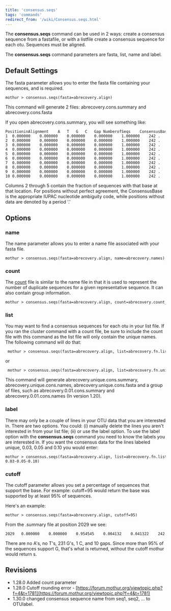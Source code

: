 ```yaml
---
title: 'consensus.seqs'
tags: 'commands'
redirect_from: '/wiki/Consensus.seqs.html'
---
```

The **consensus.seqs** command can be used in 2 ways: create a consensus
sequence from a fastafile, or with a listfile create a consensus
sequence for each otu. Sequences must be aligned.

The **consensus.seqs** command parameters are fasta, list, name and label.

## Default Settings

The fasta parameter allows you to enter the fasta file containing your
sequences, and is required.

    mothur > consensus.seqs(fasta=abrecovery.align)

This command will generate 2 files: abrecovery.cons.summary and
abrecovery.cons.fasta

If you open abrecovery.cons.summary, you will see something like:

    PositioninAlignment    A   T   G   C   Gap NumberofSeqs    ConsensusBase
    1  0.000000    0.000000    0.000000    0.000000    1.000000    242 .
    2  0.000000    0.000000    0.000000    0.000000    1.000000    242 .
    3  0.000000    0.000000    0.000000    0.000000    1.000000    242 .
    4  0.000000    0.000000    0.000000    0.000000    1.000000    242 .
    5  0.000000    0.000000    0.000000    0.000000    1.000000    242 .
    6  0.000000    0.000000    0.000000    0.000000    1.000000    242 .
    7  0.000000    0.000000    0.000000    0.000000    1.000000    242 .
    8  0.000000    0.000000    0.000000    0.000000    1.000000    242 .
    9  0.000000    0.000000    0.000000    0.000000    1.000000    242 .
    10 0.000000    0.000000    0.000000    0.000000    1.000000    242 .

Columns 2 through 5 contain the fraction of sequences with that base at
that location. For positions without perfect agreement, the
ConsensusBase is the appropriate IUPAC nucleotide ambiguity code, while
positions without data are denoted by a period '.'

## Options

### name

The name parameter allows you to enter a name file associated with your
fasta file.

    mothur > consensus.seqs(fasta=abrecovery.align, name=abrecovery.names)

### count

The [ count](/wiki/Count_File) file is similar to the name file in
that it is used to represent the number of duplicate sequences for a
given representative sequence. It can also contain group information.

    mothur > consensus.seqs(fasta=abrecovery.align, count=abrecovery.count_table)

### list

You may want to find a consensus sequences for each otu in your list
file. If you ran the cluster command with a count file, be sure to
include the count file with this command as the list file will only
contain the unique names. The following command will do that:

     mothur > consensus.seqs(fasta=abrecovery.align, list=abrecovery.fn.list)

or

     mothur > consensus.seqs(fasta=abrecovery.align, list=abrecovery.fn.unique_list, count=abrecovery.count_table)

This command will generate abrecovery.unique.cons.summary,
abrecovery.unique.cons.names, abrecovery.unique.cons.fasta and a group
of files, such as abrecovery.0.01.cons.summary and
abrecovery.0.01.cons.names (In version 1.20).

### label

There may only be a couple of lines in your OTU data that you are
interested in. There are two options. You could: (i) manually delete the
lines you aren't interested in from your list file; (ii) or use the
label option. To use the label option with the **consensus.seqs** command
you need to know the labels you are interested in. If you want the
consensus data for the lines labeled unique, 0.03, 0.05 and 0.10 you
would enter:

    mothur > consensus.seqs(fasta=abrecovery.align, list=abrecovery.fn.list, label=unique-0.03-0.05-0.10)

### cutoff

The cutoff parameter allows you set a percentage of sequences that
support the base. For example: cutoff=95 would return the base was
supported by at least 95% of sequences.

Here's an example:

    mothur > consensus.seqs(fasta=abrecovery.align, cutoff=95)

From the .summary file at position 2029 we see:

    2029   0.000000    0.000000    0.954545    0.004132    0.041322    242 G

There are no A's, no T's, 231 G's, 1 C, and 10 gaps. Since more than
95% of the sequences support G, that's what is returned, without the
cutoff mothur would return s.

## Revisions

-   1.28.0 Added count parameter
-   1.28.0 Cutoff rounding error -
    [https://forum.mothur.org/viewtopic.php?f=4&t=1781](https://forum.mothur.org/viewtopic.php?f=4&t=1781)
-   1.30.0 changed consensus sequence name from seq1, seq2, \... to
    OTUlabel.


